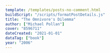 ```yaml
---
template: /templates/posts-no-comment.html
buildScript: "/scripts/formatPostDetails.js"
title: "The Omnivore's Dilemma"
author: ["Michael Pollan"]
cover: "8596711"
dateCreated: "2021-01-01"
dataTag: ["book"]
year: "2006"
---
```

